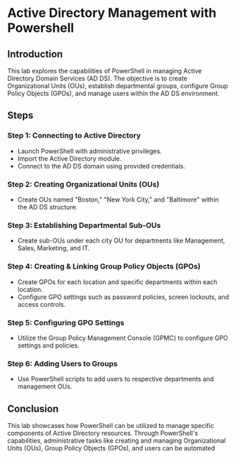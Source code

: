 # Active Directory Management with Powershell

## Introduction
This lab explores the capabilities of PowerShell in managing Active Directory Domain Services (AD DS). The objective is to create Organizational Units (OUs), establish departmental groups, configure Group Policy Objects (GPOs), and manage users within the AD DS environment.

## Steps

### Step 1: Connecting to Active Directory
- Launch PowerShell with administrative privileges.
- Import the Active Directory module.
- Connect to the AD DS domain using provided credentials.

### Step 2: Creating Organizational Units (OUs)
- Create OUs named "Boston," "New York City," and "Baltimore" within the AD DS structure.

### Step 3: Establishing Departmental Sub-OUs
- Create sub-OUs under each city OU for departments like Management, Sales, Marketing, and IT.

### Step 4: Creating & Linking Group Policy Objects (GPOs)
- Create GPOs for each location and specific departments within each location.
- Configure GPO settings such as password policies, screen lockouts, and access controls.

### Step 5: Configuring GPO Settings
- Utilize the Group Policy Management Console (GPMC) to configure GPO settings and policies.

### Step 6: Adding Users to Groups
- Use PowerShell scripts to add users to respective departments and management OUs.

## Conclusion
This lab showcases how PowerShell can be utilized to manage specific components of Active Directory resources. Through PowerShell's capabilities, administrative tasks like creating and managing Organizational Units (OUs), Group Policy Objects (GPOs), and users can be automated
